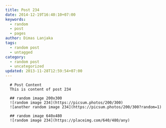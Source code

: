 ```yaml
---
title: Post 234
date: 2014-12-19T16:40:10+07:00
keywords:
  - random
  - post
  - pages
author: Dimas Lanjaka
tags:
  - random post
  - untagged
category:
  - random post
  - uncategorized
updated: 2013-11-28T12:59:54+07:00
---
```


      # Post Content
      This is content of post 234

      ## random image 200x300
      ![random image 234](https://picsum.photos/200/300)
      ![another random image 234](https://picsum.photos/200/300?random=1)

      ## random image 640x480
      ![random image 234](https://placeimg.com/640/480/any)
      